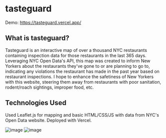 # tasteguard

Demo: https://tasteguard.vercel.app/

## What is tasteguard?
Tasteguard is an interactive map of over a thousand NYC restaurants containing inspection data for those restaurants in the last 365 days. Leveraging NYC Open Data's API, this map was created to inform New Yorkers about the restaurants they've gone to or are planning to go to, indicating any violations the restaurant has made in the past year based on restaurant inspections. I hope to enhance the safetiness of New Yorkers with this website, steering them away from restaurants with poor sanitation, rodent/roach sightings, improper food, etc.

## Technologies Used
Used Leaflet.js for mapping and basic HTML/CSS/JS with data from NYC's Open Data website. Deployed with Vercel.

![image](https://github.com/user-attachments/assets/4730d137-9ad6-4f05-a72f-897b80afcdb9)
![image](https://github.com/user-attachments/assets/94dc4cf7-4291-4d32-bccd-1be1b6444f19)
